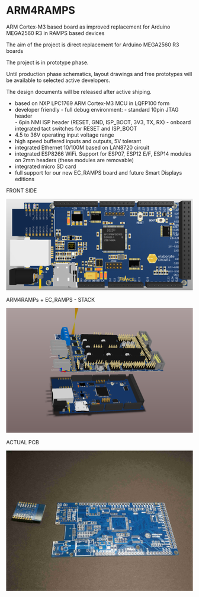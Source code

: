 # ARM4RAMPS
ARM Cortex-M3 based board as improved replacement for Arduino MEGA2560 R3 in RAMPS based devices  

The aim of the project is direct replacement for Arduino MEGA2560 R3 boards

The project is in prototype phase. 

Until production phase schematics, layout drawings and free prototypes will be available to selected active developers.

The design documents will be released after active shiping. 


- based on NXP LPC1769 ARM Cortex-M3 MCU in LQFP100 form
- developer friendly - full debug environment:
       - standard 10pin JTAG header  
       - 6pin NMI ISP header  (RESET, GND, ISP_BOOT, 3V3, TX, RX)
       - onboard integrated tact switches for RESET and ISP_BOOT 
- 4.5 to 36V operating input voltage range
- high speed buffered inputs and outputs, 5V tolerant
- integrated Ethernet 10/100M based on LAN8720 circuit
- integrated ESP8266 WiFi. Support for ESP07, ESP12 E/F, ESP14 modules on 2mm headers (these modules are removable)
- integrated micro SD card
- full support for our new EC_RAMPS board and future Smart Displays editions 



FRONT SIDE


![alt tag](https://github.com/elaboratecircuits/ARM4RAMPS/blob/master/ARM4RAMPS.PNG)



ARM4RAMPs + EC_RAMPS - STACK



![alt tag](https://github.com/elaboratecircuits/ARM4RAMPS/blob/master/ARM4RAMPS-EC_RAMPS-stack-side.PNG)


ACTUAL PCB


![alt tag](https://github.com/elaboratecircuits/ARM4RAMPS/blob/master/ARM4RAMPS_pcb.jpg)





